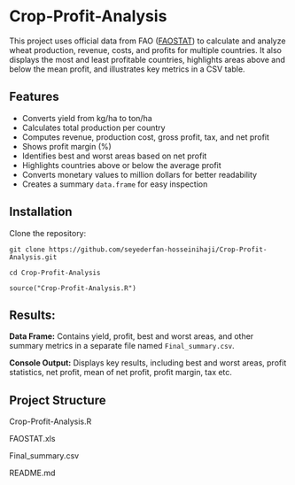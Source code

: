 # Crop-Profit-Analysis

This project uses official data from FAO ([FAOSTAT](https://www.fao.org/faostat/en/#data/QCL)) to calculate and analyze wheat production, revenue, costs, and profits for multiple countries. It also displays the most and least profitable countries, highlights areas above and below the mean profit, and illustrates key metrics in a CSV table.

## Features

-   Converts yield from kg/ha to ton/ha
-   Calculates total production per country
-   Computes revenue, production cost, gross profit, tax, and net profit
-   Shows profit margin (%)
-   Identifies best and worst areas based on net profit
-   Highlights countries above or below the average profit
-   Converts monetary values to million dollars for better readability
-   Creates a summary `data.frame` for easy inspection

## Installation

Clone the repository:

`git clone https://github.com/seyederfan-hosseinihaji/Crop-Profit-Analysis.git`

`cd Crop-Profit-Analysis`

`source("Crop-Profit-Analysis.R")`

## Results:

**Data Frame:** Contains yield, profit, best and worst areas, and other summary metrics in a separate file named `Final_summary.csv`.

**Console Output:** Displays key results, including best and worst areas, profit statistics, net profit, mean of net profit, profit margin, tax etc.

## Project Structure

Crop-Profit-Analysis.R

FAOSTAT.xls

Final_summary.csv

README.md
